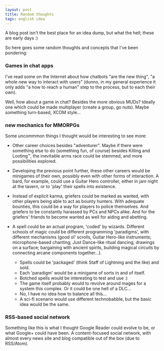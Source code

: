```yaml
---
layout: post
title: Random thoughts
tags: english idea
---
```


A blog post isn't the best place for an idea dump, but what the hell; these are early days :)

So here goes some random thoughts and concepts that I've been pondering:

### Games in chat apps

I've read some on the Internet about how chatbots "are the new thing", "a whole new way to interact with users" (dunno, 
in my general experience it only adds "a how to reach a human" step to the process, but to each their own). 

Well, how about a game in chat? Besides the more obvious MUDs? Ideally one which could be made multiplayer (create a 
group, go nuts). Maybe something turn-based, XCOM style...

### new mechanics for MMORPGs 

Some uncommmon things I thought would be interesting to see more:

* Other career choices besides "adventurer". Maybe if there were something else to do (something fun, of course) besides Killing and Looting&trade;, the inevitable arms race could be stemmed, and more possibilities explored.

* Developing the previous point further, these other careers would be minigames of their own, possibly even with other forms of interaction. A bard, for example, could use a Guitar Hero controller, either in jam night at the tavern, or to 'play' their spells into existence. 

* Instead of explicit karma, griefers could be marked as wanted, with other players being able to act as bounty hunters. With adequate bounties, this could be a way for players to police themselves. And griefers to be constantly harassed by PCs and NPCs alike. And for the griefers' friends to become wanted as well for aiding and abetting.  

* A spell could be an actual program, 'coded' by wizards. Different schools of magic could be different programming 'paradigms', with different mechanisms (good ol' scrolls, Guitar Hero-like instruments; microphone-based chanting; Just Dance-like ritual dancing; drawings on a surface; bargaining with ancient spirits, building magical circuits by connecting arcane components together...). 
    * Spells could be 'packaged' (think Staff of Lightning and the like) and sold. 
    * Each 'paradigm' would be a minigame of sorts in and of itself. 
    * Botched spells would be interesting to test and use :)
    * The game itself probably would to revolve around mages for a system this complex. Or it could be one hell of a DLC...
    * No, I have no idea how to balance all this...
    * A sci-fi scenario would use different technobabble, but the basic idea would be the same.
    
### RSS-based social network

Something like this is what I thought Google Reader could evolve to be, or what Google+ could have been. A content-focused social network, with almost every news site and blog compatible out of the box (due to RSS/Atom). 

